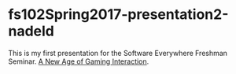 # fs102Spring2017-presentation2-nadeld
This is my first presentation for the Software Everywhere Freshman Seminar.
[A New Age of Gaming Interaction](https://rawgit.com/nadeld/fs102Spring2017-presentation2-nadeld/commit/54a5abd203687bf4c4411652c59ae0117126462c).
